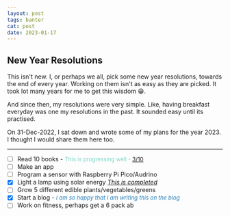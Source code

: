```yaml
---
layout: post
tags: banter
cat: post
date: 2023-01-17
---
```

## New Year Resolutions
This isn't new. I, or perhaps we all, pick some new year resolutions, towards the end of every year. Working on  them isn't as easy as they are picked. It took lot many years for me to get this wisdom 😁. 

And since then, my resolutions were very simple. Like, having breakfast everyday was one my resolutions in the past. It sounded easy until its practised.

On 31-Dec-2022, I sat down and wrote some of my plans for the year 2023. I thought I would share them here too.

<hr/>

- [ ] Read 10 books - <span style="font-size:small;color:#76D7C4"> This is progressing well - <a href="{{site.baseurl}}/reading-challenge.html"> 3/10 </a> </span> 
- [ ] Make an app
- [ ] Program a sensor with Raspberry Pi Pico/Audrino
- [x] Light a lamp using solar energy [_This is completed_](/blog/2023/05/03/let's-start-with-solar-panels)
- [ ] Grow 5 different edible plants/vegetables/greens
- [x] Start a blog - <span style="font-size:small;color:#2980B9">_I am so happy that I am writing this on the blog_ </span>
- [ ] Work on fitness, perhaps get a 6 pack ab

